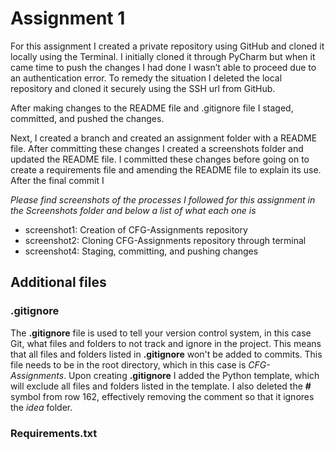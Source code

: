 # Assignment 1

For this assignment I created a private repository using GitHub and cloned it locally using the Terminal. 
I initially cloned it through PyCharm but when it came time to push the changes I had done I wasn’t able 
to proceed due to an authentication error. To remedy the situation I deleted the local repository and cloned 
it securely using the SSH url from GitHub. 

After making changes to the README file and .gitignore file I staged, committed, and pushed the changes.

Next, I created a branch and created an assignment folder with a README file. After committing these changes
I created a screenshots folder and updated the README file. I committed these changes before going on to 
create a requirements file and amending the README file to explain its use. After the final commit I 



_Please find screenshots of the processes I followed for this assignment in the Screenshots folder and below a list of what each one is_

* screenshot1: Creation of CFG-Assignments repository
* screenshot2: Cloning CFG-Assignments repository through terminal
* screenshot4: Staging, committing, and pushing changes
 



## Additional files

### .gitignore
The **.gitignore** file is used to tell your version control system, in this case Git, 
what files and folders to not track and ignore in the project. This means that all 
files and folders listed in **.gitignore** won't be added to commits. This file needs 
to be in the root directory, which in this case is _CFG-Assignments_. Upon creating 
**.gitignore** I added the Python template, which will exclude all files and folders 
listed in the template. I also deleted the **__#__** symbol from row 162, effectively 
removing the comment so that it ignores the _idea_ folder.


### Requirements.txt



